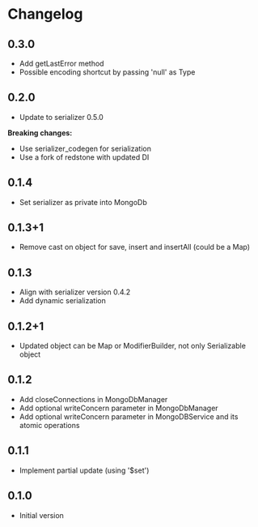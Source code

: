 # Changelog

## 0.3.0
- Add getLastError method
- Possible encoding shortcut by passing 'null' as Type

## 0.2.0
- Update to serializer 0.5.0

**Breaking changes:**

- Use serializer_codegen for serialization
- Use a fork of redstone with updated DI

## 0.1.4
- Set serializer as private into MongoDb

## 0.1.3+1
- Remove cast on object for save, insert and insertAll (could be a Map)

## 0.1.3
- Align with serializer version 0.4.2
- Add dynamic serialization

## 0.1.2+1
- Updated object can be Map or ModifierBuilder, not only Serializable object

## 0.1.2
- Add closeConnections in MongoDbManager
- Add optional writeConcern parameter in MongoDbManager
- Add optional writeConcern parameter in MongoDBService and its atomic operations

## 0.1.1
- Implement partial update (using '$set')

## 0.1.0
- Initial version
